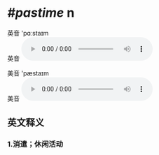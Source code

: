 # ***\#pastime*** n
英音 'pɑːstaɪm  
英音
<audio src="./media/pastime1_AAC.aac" controls="controls"></audio>

美音 'pæstaɪm  
美音
<audio src="./media/pastime2_AAC.aac" controls="controls"></audio>



  

英文释义
---
### 1.**消遣；休闲活动**  


